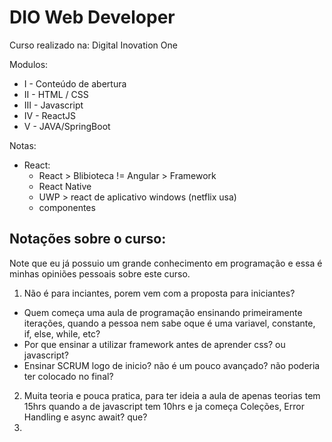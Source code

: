 # DIO Web Developer
Curso realizado na: Digital Inovation One

Modulos:
* I - Conteúdo de abertura
* II - HTML / CSS
* III - Javascript
* IV - ReactJS
* V - JAVA/SpringBoot


Notas:
* React: 
  * React > Blibioteca != Angular > Framework
  * React Native
  * UWP > react de aplicativo windows (netflix usa)
  * componentes
  


## Notações sobre o curso:

Note que eu já possuio um grande conhecimento em programação e essa é minhas opiniões pessoais sobre este curso.

1. Não é para inciantes, porem vem com a proposta para iniciantes?
  * Quem começa uma aula de programação ensinando primeiramente iterações, quando a pessoa nem sabe oque é uma variavel, constante, if, else, while, etc? 
  * Por que ensinar a utilizar framework antes de aprender css? ou javascript?
  * Ensinar SCRUM logo de inicio? não é um pouco avançado? não poderia ter colocado no final?
2. Muita teoria e pouca pratica, para ter ideia a aula de apenas teorias tem 15hrs quando a de javascript tem 10hrs e ja começa Coleções, Error Handling e async await? que?
3. 